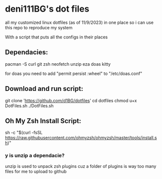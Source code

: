 # deni111BG's dot files
all my customized linux dotfiles (as of 11/9/2023) in one place so i can use this repo to reproduce my system

With a script that puts all the configs in their places

## Dependacies:
pacman -S curl git zsh neofetch unzip eza doas kitty

for doas you need to add "permit persist :wheel" to "/etc/doas.conf"
## Download and run script:

git clone 'https://github.com/d1BG/dotfiles'
cd dotfiles
chmod u+x DotFiles.sh
./DotFiles.sh

## Oh My Zsh Install Script:
sh -c "$(curl -fsSL https://raw.githubusercontent.com/ohmyzsh/ohmyzsh/master/tools/install.sh)"

### y is unzip a dependacie?
unzip is used to unpack zsh plugins cuz a folder of plugins is way too many files for me to upload to github 
